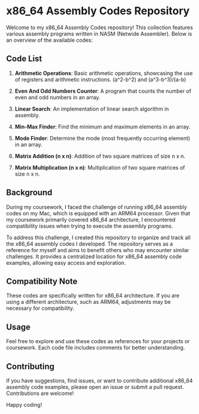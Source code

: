 # x86_64 Assembly Codes Repository

Welcome to my x86_64 Assembly Codes repository! This collection features various assembly programs written in NASM (Netwide Assembler). Below is an overview of the available codes:

## Code List

1. **Arithmetic Operations**: Basic arithmetic operations, showcasing the use of registers and arithmetic instructions. (a^2-b^2) and (a^3-b^3)/(a-b)

2. **Even And Odd Numbers Counter**: A program that counts the number of even and odd numbers in an array.

3. **Linear Search**: An implementation of linear search algorithm in assembly.

4. **Min-Max Finder**: Find the minimum and maximum elements in an array.

5. **Mode Finder**: Determine the mode (most frequently occurring element) in an array.

6. **Matrix Addition (n x n)**: Addition of two square matrices of size n x n.

7. **Matrix Multiplication (n x n)**: Multiplication of two square matrices of size n x n.

## Background

During my coursework, I faced the challenge of running x86_64 assembly codes on my Mac, which is equipped with an ARM64 processor. Given that my coursework primarily covered x86_64 architecture, I encountered compatibility issues when trying to execute the assembly programs.

To address this challenge, I created this repository to organize and track all the x86_64 assembly codes I developed. The repository serves as a reference for myself and aims to benefit others who may encounter similar challenges. It provides a centralized location for x86_64 assembly code examples, allowing easy access and exploration.

## Compatibility Note

These codes are specifically written for x86_64 architecture. If you are using a different architecture, such as ARM64, adjustments may be necessary for compatibility.

## Usage

Feel free to explore and use these codes as references for your projects or coursework. Each code file includes comments for better understanding.

## Contributing

If you have suggestions, find issues, or want to contribute additional x86_64 assembly code examples, please open an issue or submit a pull request. Contributions are welcome!

Happy coding!
